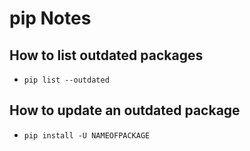 # pip Notes

## How to list outdated packages

- `pip list --outdated`

## How to update an outdated package

- `pip install -U NAMEOFPACKAGE`
